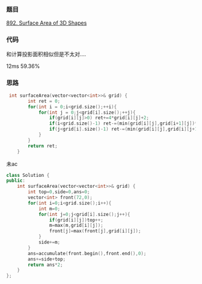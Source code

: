 ### 题目
[892. Surface Area of 3D Shapes](https://leetcode-cn.com/problems/surface-area-of-3d-shapes/comments/)
### 代码

和计算投影面积相似但是不太对....

12ms 59.36%


### 思路
```c++
 int surfaceArea(vector<vector<int>>& grid) {
        int ret = 0;
        for(int i = 0;i<grid.size();++i){
            for(int j = 0;j<grid[i].size();++j){
                if(grid[i][j]>0) ret+=4*grid[i][j]+2;
                if(i<grid.size()-1) ret-=(min(grid[i][j],grid[i+1][j])*2);//扣除与右边重叠
                if(j<grid[i].size()-1) ret-=(min(grid[i][j],grid[i][j+1])*2);//扣除与下边重叠
            }
        }
        return ret;
    }
```
未ac
```c++
class Solution {
public:
    int surfaceArea(vector<vector<int>>& grid) {
        int top=0,side=0,ans=0;
        vector<int> front(72,0);
        for(int i=0;i<grid.size();i++){
            int m=0;
            for(int j=0;j<grid[i].size();j++){
                if(grid[i][j])top++;
                m=max(m,grid[i][j]);
                front[j]=max(front[j],grid[i][j]);
            }
            side+=m;
        }
        ans=accumulate(front.begin(),front.end(),0);
        ans+=side+top;
        return ans*2;
    }
};
```
